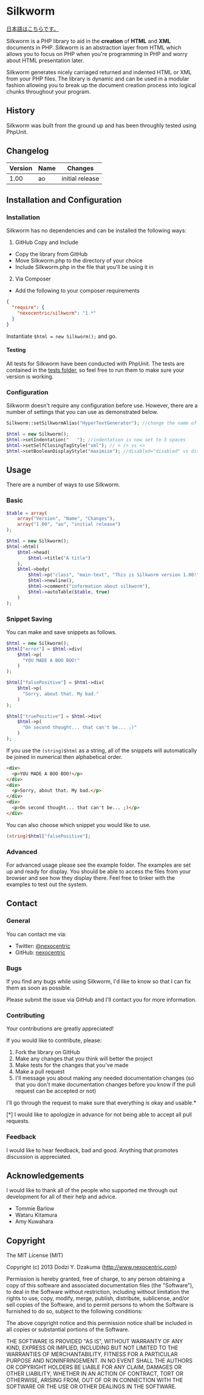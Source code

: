 Silkworm
========
[日本語はこちらです。](./README[JP].md)

Silkworm is a PHP library to aid in the **creation** of **HTML** and **XML** documents in PHP. Silkworm is an abstraction layer from HTML which allows you to focus on PHP when you're programming in PHP and worry about HTML presentation later.

Silkworm generates nicely carriaged returned and indented HTML or XML from your PHP files. The library is dynamic and can be used in a modular fashion allowing you to break up the document creation process into logical chunks throughout your program.

History
-------
Silkworm was built from the ground up and has been throughly tested using PhpUnit.

Changelog
---------
| Version | Name            | Changes         |
|---------|-----------------|-----------------|
| 1.00    | ao              | initial release |

Installation and Configuration
------------------------------
### Installation
Silkworm has no dependencies and can be installed the following ways:
1. GitHub Copy and Include
  * Copy the library from GitHub
  * Move Silkworm.php to the directory of your choice
  * Include Silkworm.php in the file that you'll be using it in
2. Via Composer
  * Add the following to your composer requirements
  ```json
  {
    "require": {
      "nexocentric/silkworm": "1.*"
    }
  }
  ```
Instantiate `$html = new Silkworm();` and go.

#### Testing
All tests for Silkworm have been conducted with PhpUnit. The tests are contained in the [tests folder](./tests), so feel free to run them to make sure your version is working.

### Configuration
Silkworm doesn't require any configuration before use. However, there are a number of settings that you can use as demonstrated below.

```php
Silkworm::setSilkwormAlias("HyperTextGenerator"); //change the name of the class

$html = new Silkworm();
$html->setIndentation("   "); //indentation is now set to 3 spaces
$html->setSelfClosingTagStyle("xml"); // < /> vs <>
$html->setBooleanDisplayStyle("maximize"); //disabled="disabled" vs disabled
```

Usage
-----
There are a number of ways to use Silkworm.

### Basic
```php
$table = array(
    array("Version", "Name", "Changes"),
    array("1.00", "ao", "initial release")
);

$html = new Silkworm();
$html->html(
    $html->head(
        $html->title("A title")
    ),
    $html->body(
        $html->p("class", "main-text", "This is Silkworm version 1.00!"),
        $html->newline(),
        $html->comment("information about silkworm"),
        $html->autoTable($table, true)
    )
);
```

### Snippet Saving
You can make and save snippets as follows.

```php
$html = new Silkworm();
$html["error"] = $html->div(
    $html->p(
      "YOU MADE A BOO BOO!"
    )
);

$html["falsePositive"] = $html->div(
    $html->p(
      "Sorry, about that. My bad."
    )
);

$html["truePositive"] = $html->div(
    $html->p(
      "On second thought... that can't be... ;)"
    )
);
```

If you use the `(string)$html` as a string, all of the snippets will automatically be joined in numerical then alphabetical order.

```html
<div>
  <p>YOU MADE A BOO BOO!</p>
</div>
<div>
  <p>Sorry, about that. My bad.</p>
</div>
<div>
  <p>On second thought... that can't be... ;)</p>
</div>
```

You can also choose which snippet you would like to use.

```php
(string)$html["falsePositive"];
```

### Advanced
For advanced usage please see the example folder. The examples are set up and ready for display. You should be able to access the files from your browser and see how they display there. Feel free to tinker with the examples to test out the system.

Contact
-------
### General
You can contact me via:
* Twitter: [@nexocentric](https://twitter.com/nexocentric)
* GitHub: [nexocentric](https://github.com/nexocentric)

### Bugs
If you find any bugs while using Silkworm, I'd like to know so that I can fix them as soon as possible.

Please submit the issue via GitHub and I'll contact you for more information.

### Contributing
Your contributions are greatly appreciated!

If you would like to contribute, please:
1. Fork the library on GitHub
2. Make any changes that you think will better the project
3. Make tests for the changes that you've made
4. Make a pull request
5. I'll message you about making any needed documentation changes (so that you don't make documentation changes before you know if the pull request can be accepted or not)

I'll go through the request to make sure that everything is okay and usable.*

[*] I would like to apologize in advance for not being able to accept all pull requests.

### Feedback
I would like to hear feedback, bad and good. Anything that promotes discussion is appreciated.

Acknowledgements
----------------
I would like to thank all of the people who supported me through out development for all of their help and advice.

* Tommie Barlow
* Wataru Kitamura
* Amy Kuwahara

Copyright
---------
The MIT License (MIT)

Copyright (c) 2013 Dodzi Y. Dzakuma (http://www.nexocentric.com)

Permission is hereby granted, free of charge, to any person obtaining a copy
of this software and associated documentation files (the "Software"), to deal
in the Software without restriction, including without limitation the rights
to use, copy, modify, merge, publish, distribute, sublicense, and/or sell
copies of the Software, and to permit persons to whom the Software is
furnished to do so, subject to the following conditions:

The above copyright notice and this permission notice shall be included in
all copies or substantial portions of the Software.

THE SOFTWARE IS PROVIDED "AS IS", WITHOUT WARRANTY OF ANY KIND, EXPRESS OR
IMPLIED, INCLUDING BUT NOT LIMITED TO THE WARRANTIES OF MERCHANTABILITY,
FITNESS FOR A PARTICULAR PURPOSE AND NONINFRINGEMENT. IN NO EVENT SHALL THE
AUTHORS OR COPYRIGHT HOLDERS BE LIABLE FOR ANY CLAIM, DAMAGES OR OTHER
LIABILITY, WHETHER IN AN ACTION OF CONTRACT, TORT OR OTHERWISE, ARISING FROM,
OUT OF OR IN CONNECTION WITH THE SOFTWARE OR THE USE OR OTHER DEALINGS IN
THE SOFTWARE.